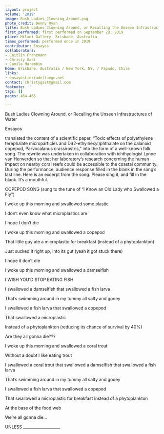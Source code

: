 ```yaml
---
layout: project
volume: '2019'
image: Bush_Ladies_Clowning_Around.png
photo_credit: Denny Ryan
title: Bush Ladies Clowning Around, or Recalling the Unseen Infrastructures of Water
first_performed: first performed on September 28, 2019
place: Milani Gallery, Brisbane, Australia
times_performed: performed once in 2019
contributor: Ensayos
collaborators:
- Caitlin Franzmann
- Christy Gast
- Camila Marambio
home: Brisbane, Australia / New York, NY, / Papudo, Chile
links:
- ensayostierradelfuego.net
contact: christygast@gmail.com
footnote: ''
tags: []
pages: 464-465

---
```


Bush Ladies Clowning Around, or Recalling the Unseen Infrastructures of Water

Ensayos

 translated the content of a scientific paper, “Toxic effects of polyethylene terephalate microparticles and Di(2-ethylhexyl)phthalate on the calanoid copepod, Parvocalanus crassirostris,” into the form of a well-known folk song. The rewrite was undertaken in collaboration with ichthyologist Lynne van Herwerden so that her laboratory’s research concerning the human impact on nearby coral reefs could be accessible to the coastal community. During the performance, audience response filled in the blank in the song’s last line. Here is an excerpt from the song. Please sing it, and fill in the blank. It’s a mouthful.

COPEPOD SONG (sung to the tune of “I Know an Old Lady who Swallowed a Fly”)

I woke up this morning and swallowed some plastic

I don’t even know what microplastics are

I hope I don’t die

I woke up this morning and swallowed a copepod

That little guy ate a microplastic for breakfast (instead of a phytoplankton)

Just sucked it right up, into its gut (yeah it got stuck there)

I hope it don’t die

I woke up this morning and swallowed a damselfish

I WISH YOU’D STOP EATING FISH

I swallowed a damselfish that swallowed a fish larva

That’s swimming around in my tummy all salty and gooey

I swallowed a fish larva that swallowed a copepod

That swallowed a microplastic

Instead of a phytoplankton (reducing its chance of survival by 40%)

Are they all gonna die???

I woke up this morning and swallowed a coral trout

Without a doubt I like eating trout

I swallowed a coral trout that swallowed a damselfish that swallowed a fish larva

That’s swimming around in my tummy all salty and gooey

I swallowed a fish larva that swallowed a copepod

That swallowed a microplastic for breakfast instead of a phytoplankton

At the base of the food web

We’re all gonna die…

UNLESS ___________________
